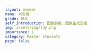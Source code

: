 ```yaml
---
layout: member
name: 刘冬煜
grade: 研三
self_introduction: 图像脱敏，图像生成安全
img: assets/img/ldy.png
importance: 1
category: Master Students
page: false
---
```


